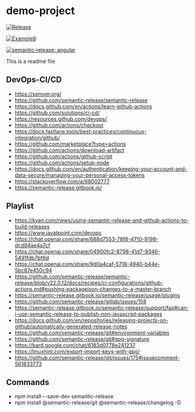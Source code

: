 
# demo-project

[![Release](https://github.com/SoufianeSaadouni/demo-project/actions/workflows/release.yml/badge.svg)](https://github.com/SoufianeSaadouni/demo-project/actions/workflows/release.yml)

[![Example8](https://github.com/SoufianeSaadouni/demo-project/actions/workflows/example8.yml/badge.svg)](https://github.com/SoufianeSaadouni/demo-project/actions/workflows/example8.yml)

[![semantic-release: angular](https://img.shields.io/badge/semantic--release-angular-e10079?logo=semantic-release)](https://github.com/semantic-release/semantic-release)

This is a readme file

## DevOps-CI/CD

- <https://semver.org/>
- <https://github.com/semantic-release/semantic-release>
- <https://docs.github.com/en/actions/learn-github-actions>
- <https://github.com/solutions/ci-cd/>
- <https://resources.github.com/devops/>
- <https://github.com/actions/checkout>
- <https://docs.fastlane.tools/best-practices/continuous-integration/github/>
- <https://github.com/marketplace?type=actions>
- <https://github.com/actions/download-artifact>
- <https://github.com/actions/github-script>
- <https://github.com/actions/setup-node>
- <https://docs.github.com/en/authentication/keeping-your-account-and-data-secure/managing-your-personal-access-tokens>
- <https://stackoverflow.com/a/68002777>
- <https://semantic-release.gitbook.io/>

## Playlist

- <https://kyan.com/news/using-semantic-release-and-github-actions-to-build-releases>
- <https://www.javatpoint.com/devops>
- <https://chat.openai.com/share/688d7553-78f8-4710-9198-dcd84ae4a7cf>
- <https://chat.openai.com/share/04900fc2-8798-41d7-9346-5491fdb7bf8d>
- <https://chat.openai.com/share/9d0a4caf-5718-4940-b44e-5bc87e450c94>
- <https://github.com/semantic-release/semantic-release/blob/v22.0.12/docs/recipes/ci-configurations/github-actions.md#pushing-packagejson-changes-to-a-master-branch>
- <https://semantic-release.gitbook.io/semantic-release/usage/plugins>
- <https://github.com/semantic-release/gitlab/issues/158>
- <https://semantic-release.gitbook.io/semantic-release/support/faq#can-i-use-semantic-release-to-publish-non-javascript-packages>
- <https://docs.github.com/en/repositories/releasing-projects-on-github/automatically-generated-release-notes>
- <https://github.com/semantic-release/git#environment-variables>
- <https://github.com/semantic-release/git#gpg-signature>
- <https://bard.google.com/chat/6183d0778e241237>
- <https://linuxhint.com/export-import-keys-with-gpg/>
- <https://github.com/semantic-release/git/issues/175#issuecomment-561833773>

## Commands

- npm install --save-dev semantic-release
- npm install @semantic-release/git @semantic-release/changelog -D
